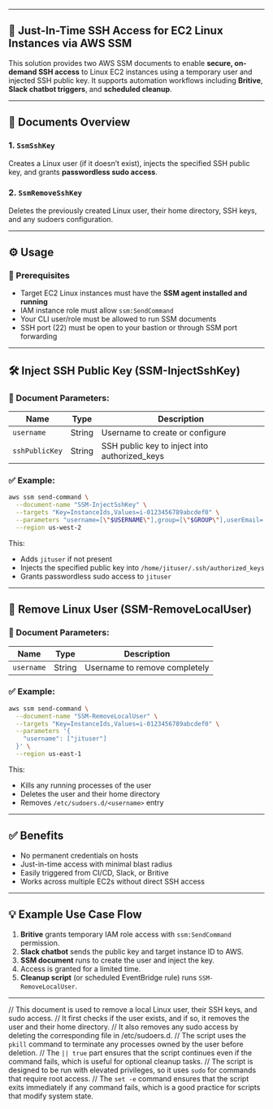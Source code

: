 
---

## 🔐 Just-In-Time SSH Access for EC2 Linux Instances via AWS SSM

This solution provides two AWS SSM documents to enable **secure, on-demand SSH access** to Linux EC2 instances using a temporary user and injected SSH public key. It supports automation workflows including **Britive**, **Slack chatbot triggers**, and **scheduled cleanup**.

---

## 📄 Documents Overview

### 1. `SsmSshKey`
Creates a Linux user (if it doesn’t exist), injects the specified SSH public key, and grants **passwordless sudo access**.

### 2. `SsmRemoveSshKey`
Deletes the previously created Linux user, their home directory, SSH keys, and any sudoers configuration.

---

## ⚙️ Usage

### 📌 Prerequisites

- Target EC2 Linux instances must have the **SSM agent installed and running**
- IAM instance role must allow `ssm:SendCommand`
- Your CLI user/role must be allowed to run SSM documents
- SSH port (22) must be open to your bastion or through SSM port forwarding

---

## 🛠️ Inject SSH Public Key (SSM-InjectSshKey)

### 📝 Document Parameters:

| Name         | Type   | Description                             |
|--------------|--------|-----------------------------------------|
| `username`   | String | Username to create or configure         |
| `sshPublicKey` | String | SSH public key to inject into authorized_keys |

### ✅ Example:

```bash
aws ssm send-command \
  --document-name "SSM-InjectSshKey" \
  --targets "Key=InstanceIds,Values=i-0123456789abcdef0" \
  --parameters "username=[\"$USERNAME\"],group=[\"$GROUP\"],userEmail=[\"$USERNAME\"],sudo=[\"$SUDO\"]" \
  --region us-west-2

```

This:
- Adds `jituser` if not present
- Injects the specified public key into `/home/jituser/.ssh/authorized_keys`
- Grants passwordless sudo access to `jituser`

---

## 🧹 Remove Linux User (SSM-RemoveLocalUser)

### 📝 Document Parameters:

| Name         | Type   | Description                  |
|--------------|--------|------------------------------|
| `username`   | String | Username to remove completely |

### ✅ Example:

```bash
aws ssm send-command \
  --document-name "SSM-RemoveLocalUser" \
  --targets "Key=InstanceIds,Values=i-0123456789abcdef0" \
  --parameters '{
    "username": ["jituser"]
  }' \
  --region us-east-1
```

This:
- Kills any running processes of the user
- Deletes the user and their home directory
- Removes `/etc/sudoers.d/<username>` entry

---

## ✅ Benefits

- No permanent credentials on hosts
- Just-in-time access with minimal blast radius
- Easily triggered from CI/CD, Slack, or Britive
- Works across multiple EC2s without direct SSH access

---

## 💡 Example Use Case Flow

1. **Britive** grants temporary IAM role access with `ssm:SendCommand` permission.
2. **Slack chatbot** sends the public key and target instance ID to AWS.
3. **SSM document** runs to create the user and inject the key.
4. Access is granted for a limited time.
5. **Cleanup script** (or scheduled EventBridge rule) runs `SSM-RemoveLocalUser`.

---




  
// This document is used to remove a local Linux user, their SSH keys, and sudo access.
// It first checks if the user exists, and if so, it removes the user and their home directory.
// It also removes any sudo access by deleting the corresponding file in /etc/sudoers.d.
// The script uses the `pkill` command to terminate any processes owned by the user before deletion.
// The `|| true` part ensures that the script continues even if the command fails, which is useful for optional cleanup tasks.
// The script is designed to be run with elevated privileges, so it uses `sudo` for commands that require root access.
// The `set -e` command ensures that the script exits immediately if any command fails, which is a good practice for scripts that modify system state.  